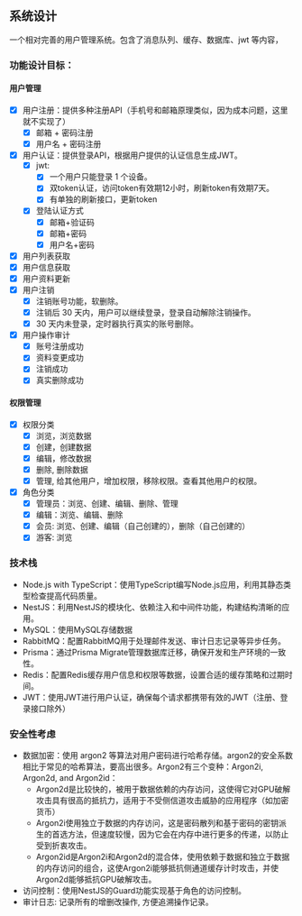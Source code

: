 ## 系统设计

一个相对完善的用户管理系统。包含了消息队列、缓存、数据库、jwt 等内容，

### 功能设计目标：

#### 用户管理
- [x] 用户注册：提供多种注册API（手机号和邮箱原理类似，因为成本问题，这里就不实现了）
  - [x] 邮箱 + 密码注册
  - [x] 用户名 + 密码注册
- [x] 用户认证：提供登录API，根据用户提供的认证信息生成JWT。
  - [x] jwt: 
    - [x] 一个用户只能登录 1 个设备。
    - [x] 双token认证，访问token有效期12小时，刷新token有效期7天。
    - [x] 有单独的刷新接口，更新token
  - [x] 登陆认证方式
    - [x] 邮箱+验证码
    - [x] 邮箱+密码
    - [x] 用户名+密码
- [x] 用户列表获取
- [x] 用户信息获取
- [x] 用户资料更新
- [x] 用户注销
  - [x] 注销账号功能，软删除。
  - [x] 注销后 30 天内，用户可以继续登录，登录自动解除注销操作。
  - [x] 30 天内未登录，定时器执行真实的账号删除。
- [x] 用户操作审计
  - [x] 账号注册成功
  - [x] 资料变更成功
  - [x] 注销成功
  - [x] 真实删除成功

#### 权限管理
- [x] 权限分类
  - [x] 浏览，浏览数据
  - [x] 创建，创建数据
  - [x] 编辑，修改数据
  - [x] 删除, 删除数据
  - [x] 管理, 给其他用户，增加权限，移除权限。查看其他用户的权限。
- [x] 角色分类
  - [x] 管理员：浏览、创建、编辑、删除、管理
  - [x] 编辑：浏览、编辑、删除
  - [x] 会员: 浏览、创建、编辑（自己创建的），删除（自己创建的）
  - [x] 游客: 浏览

### 技术栈
- Node.js with TypeScript：使用TypeScript编写Node.js应用，利用其静态类型检查提高代码质量。
- NestJS：利用NestJS的模块化、依赖注入和中间件功能，构建结构清晰的应用。
- MySQL：使用MySQL存储数据
- RabbitMQ：配置RabbitMQ用于处理邮件发送、审计日志记录等异步任务。
- Prisma：通过Prisma Migrate管理数据库迁移，确保开发和生产环境的一致性。
- Redis：配置Redis缓存用户信息和权限等数据，设置合适的缓存策略和过期时间。
- JWT：使用JWT进行用户认证，确保每个请求都携带有效的JWT（注册、登录接口除外）

### 安全性考虑
- 数据加密：使用 argon2 等算法对用户密码进行哈希存储。argon2的安全系数相比于常见的哈希算法，要高出很多。Argon2有三个变种：Argon2i, Argon2d, and Argon2id：
  - Argon2d是比较快的，被用于数据依赖的内存访问，这使得它对GPU破解攻击具有很高的抵抗力，适用于不受侧信道攻击威胁的应用程序（如加密货币）
  - Argon2i使用独立于数据的内存访问，这是密码散列和基于密码的密钥派生的首选方法，但速度较慢，因为它会在内存中进行更多的传递，以防止受到折衷攻击。
  - Argon2id是Argon2i和Argon2d的混合体，使用依赖于数据和独立于数据的内存访问的组合，这使Argon2i能够抵抗侧通道缓存计时攻击，并使Argon2d能够抵抗GPU破解攻击。
- 访问控制：使用NestJS的Guard功能实现基于角色的访问控制。
- 审计日志: 记录所有的增删改操作, 方便追溯操作记录。

